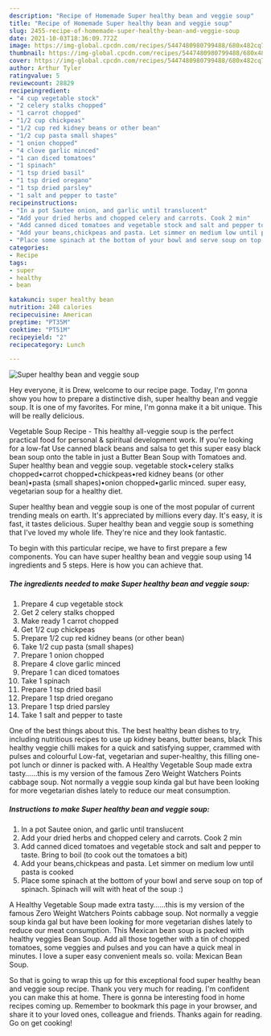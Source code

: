 ```yaml
---
description: "Recipe of Homemade Super healthy bean and veggie soup"
title: "Recipe of Homemade Super healthy bean and veggie soup"
slug: 2455-recipe-of-homemade-super-healthy-bean-and-veggie-soup
date: 2021-10-03T18:36:09.772Z
image: https://img-global.cpcdn.com/recipes/5447480980799488/680x482cq70/super-healthy-bean-and-veggie-soup-recipe-main-photo.jpg
thumbnail: https://img-global.cpcdn.com/recipes/5447480980799488/680x482cq70/super-healthy-bean-and-veggie-soup-recipe-main-photo.jpg
cover: https://img-global.cpcdn.com/recipes/5447480980799488/680x482cq70/super-healthy-bean-and-veggie-soup-recipe-main-photo.jpg
author: Arthur Tyler
ratingvalue: 5
reviewcount: 28829
recipeingredient:
- "4 cup vegetable stock"
- "2 celery stalks chopped"
- "1 carrot chopped"
- "1/2 cup chickpeas"
- "1/2 cup red kidney beans or other bean"
- "1/2 cup pasta small shapes"
- "1 onion chopped"
- "4 clove garlic minced"
- "1 can diced tomatoes"
- "1 spinach"
- "1 tsp dried basil"
- "1 tsp dried oregano"
- "1 tsp dried parsley"
- "1 salt and pepper to taste"
recipeinstructions:
- "In a pot Sautee onion, and garlic until translucent"
- "Add your dried herbs and chopped celery and carrots. Cook 2 min"
- "Add canned diced tomatoes and vegetable stock and salt and pepper to taste. Bring to boil (to cook out the tomatoes a bit)"
- "Add your beans,chickpeas and pasta. Let simmer on medium low until pasta is cooked"
- "Place some spinach at the bottom of your bowl and serve soup on top of spinach. Spinach will wilt with heat of the soup :)"
categories:
- Recipe
tags:
- super
- healthy
- bean

katakunci: super healthy bean 
nutrition: 248 calories
recipecuisine: American
preptime: "PT35M"
cooktime: "PT51M"
recipeyield: "2"
recipecategory: Lunch

---
```



![Super healthy bean and veggie soup](https://img-global.cpcdn.com/recipes/5447480980799488/680x482cq70/super-healthy-bean-and-veggie-soup-recipe-main-photo.jpg)

Hey everyone, it is Drew, welcome to our recipe page. Today, I'm gonna show you how to prepare a distinctive dish, super healthy bean and veggie soup. It is one of my favorites. For mine, I'm gonna make it a bit unique. This will be really delicious.

Vegetable Soup Recipe - This healthy all-veggie soup is the perfect practical food for personal &amp; spiritual development work. If you&#39;re looking for a low-fat Use canned black beans and salsa to get this super easy black bean soup onto the table in just a Butter Bean Soup with Tomatoes and. Super healthy bean and veggie soup. vegetable stock•celery stalks chopped•carrot chopped•chickpeas•red kidney beans (or other bean)•pasta (small shapes)•onion chopped•garlic minced. super easy, vegetarian soup for a healthy diet.

Super healthy bean and veggie soup is one of the most popular of current trending meals on earth. It's appreciated by millions every day. It's easy, it is fast, it tastes delicious. Super healthy bean and veggie soup is something that I've loved my whole life. They're nice and they look fantastic.


To begin with this particular recipe, we have to first prepare a few components. You can have super healthy bean and veggie soup using 14 ingredients and 5 steps. Here is how you can achieve that.

<!--inarticleads1-->

##### The ingredients needed to make Super healthy bean and veggie soup:

1. Prepare 4 cup vegetable stock
1. Get 2 celery stalks chopped
1. Make ready 1 carrot chopped
1. Get 1/2 cup chickpeas
1. Prepare 1/2 cup red kidney beans (or other bean)
1. Take 1/2 cup pasta (small shapes)
1. Prepare 1 onion chopped
1. Prepare 4 clove garlic minced
1. Prepare 1 can diced tomatoes
1. Take 1 spinach
1. Prepare 1 tsp dried basil
1. Prepare 1 tsp dried oregano
1. Prepare 1 tsp dried parsley
1. Take 1 salt and pepper to taste


One of the best things about this. The best healthy bean dishes to try, including nutritious recipes to use up kidney beans, butter beans, black This healthy veggie chilli makes for a quick and satisfying supper, crammed with pulses and colourful Low-fat, vegetarian and super-healthy, this filling one-pot lunch or dinner is packed with. A Healthy Vegetable Soup made extra tasty……this is my version of the famous Zero Weight Watchers Points cabbage soup. Not normally a veggie soup kinda gal but have been looking for more vegetarian dishes lately to reduce our meat consumption. 

<!--inarticleads2-->

##### Instructions to make Super healthy bean and veggie soup:

1. In a pot Sautee onion, and garlic until translucent
1. Add your dried herbs and chopped celery and carrots. Cook 2 min
1. Add canned diced tomatoes and vegetable stock and salt and pepper to taste. Bring to boil (to cook out the tomatoes a bit)
1. Add your beans,chickpeas and pasta. Let simmer on medium low until pasta is cooked
1. Place some spinach at the bottom of your bowl and serve soup on top of spinach. Spinach will wilt with heat of the soup :)


A Healthy Vegetable Soup made extra tasty……this is my version of the famous Zero Weight Watchers Points cabbage soup. Not normally a veggie soup kinda gal but have been looking for more vegetarian dishes lately to reduce our meat consumption. This Mexican bean soup is packed with healthy veggies Bean Soup. Add all those together with a tin of chopped tomatoes, some veggies and pulses and you can have a quick meal in minutes. I love a super easy convenient meals so. voila: Mexican Bean Soup. 

So that is going to wrap this up for this exceptional food super healthy bean and veggie soup recipe. Thank you very much for reading. I'm confident you can make this at home. There is gonna be interesting food in home recipes coming up. Remember to bookmark this page in your browser, and share it to your loved ones, colleague and friends. Thanks again for reading. Go on get cooking!
